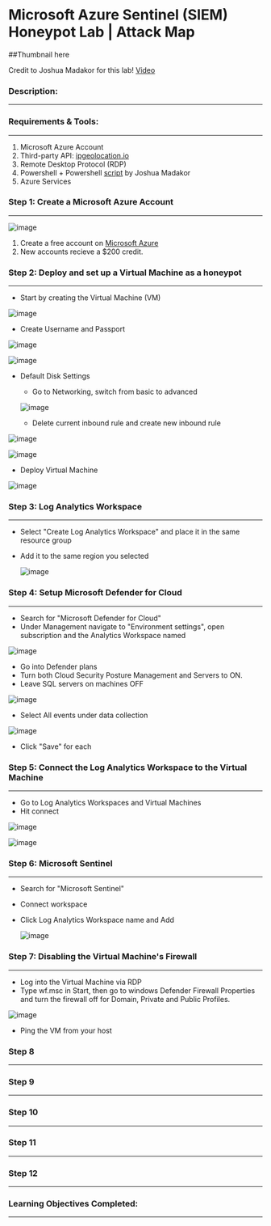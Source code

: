 # Microsoft Azure Sentinel (SIEM) Honeypot Lab | Attack Map


##Thumbnail here


Credit to Joshua Madakor for this lab! [Video](https://www.youtube.com/watch?v=RoZeVbbZ0o0&list=PL_MvTIq1Tl-X04__sDhuQ89qo-g72DaBt&index=4&ab_channel=JoshMadakor)


### Description:
---


### Requirements & Tools:
---
1. Microsoft Azure Account
2. Third-party API: [ipgeolocation.io](https://ipgeolocation.io/)
3. Remote Desktop Protocol (RDP)
4. Powershell + Powershell [script](https://github.com/joshmadakor1/Sentinel-Lab/blob/main/Custom_Security_Log_Exporter.ps1) by Joshua Madakor
5. Azure Services


### Step 1: Create a Microsoft Azure Account
---
![image](https://github.com/user-attachments/assets/8deb7d76-7110-4e33-a772-00f1729dace2)

1. Create a free account on [Microsoft Azure](https://azure.microsoft.com/en-us/pricing/purchase-options/azure-account/search?ef_id=_k_CjwKCAiAmrS7BhBJEiwAei59i3nqC3P5eSWkXJuQuRKl1vvCL5bVSqYkn9AK-M-MmtREPbZqCM1HmBoCZqcQAvD_BwE_k_&OCID=AIDcmmfq865whp_SEM__k_CjwKCAiAmrS7BhBJEiwAei59i3nqC3P5eSWkXJuQuRKl1vvCL5bVSqYkn9AK-M-MmtREPbZqCM1HmBoCZqcQAvD_BwE_k_&gad_source=1&gclid=CjwKCAiAmrS7BhBJEiwAei59i3nqC3P5eSWkXJuQuRKl1vvCL5bVSqYkn9AK-M-MmtREPbZqCM1HmBoCZqcQAvD_BwE)
2. New accounts recieve a $200 credit.
### Step 2: Deploy and set up a Virtual Machine as a honeypot
---
* Start by creating the Virtual Machine (VM)
  
![image](https://github.com/user-attachments/assets/29c6cd0a-91f2-469e-a064-a8f5eb99ce69)

* Create Username and Passport

![image](https://github.com/user-attachments/assets/6314c575-b371-4e05-b36a-a511ac714048)


![image](https://github.com/user-attachments/assets/01f3b16d-e865-4568-a34d-bb94dd96a6f0)

* Default Disk Settings
  
  * Go to Networking, switch from basic to advanced
  
  ![image](https://github.com/user-attachments/assets/9cabfaa7-0ca0-49f8-bd2e-10a385f15333)

  * Delete current inbound rule and create new inbound rule

![image](https://github.com/user-attachments/assets/f6e31f8f-347d-432c-ba51-a2a14b42a765)

![image](https://github.com/user-attachments/assets/16823d5a-6aac-4be6-8b4e-ecd532f1a514)

* Deploy Virtual Machine

![image](https://github.com/user-attachments/assets/525b9200-cdd4-4991-9cea-bd8c0712598e)

### Step 3: Log Analytics Workspace
---
* Select "Create Log Analytics Workspace" and place it in the same resource group
* Add it to the same region you selected

  ![image](https://github.com/user-attachments/assets/987b1652-fe38-44fe-b24e-8354728d2c56)

### Step 4: Setup Microsoft Defender for Cloud
---
* Search for "Microsoft Defender for Cloud"
* Under Management navigate to "Environment settings", open subscription and the Analytics Workspace named
  
![image](https://github.com/user-attachments/assets/fe3a0001-928b-4c8a-9e70-756af883a315)

* Go into Defender plans
* Turn both Cloud Security Posture Management and Servers to ON. 
* Leave SQL servers on machines OFF

![image](https://github.com/user-attachments/assets/d8190399-7640-441d-9367-1a67e4264d2d)

* Select All events under data collection

![image](https://github.com/user-attachments/assets/f0b99ba9-00ee-4089-92db-c2b5fd58fc6e)


* Click "Save" for each
  
### Step 5: Connect the Log Analytics Workspace to the Virtual Machine
---

* Go to Log Analytics Workspaces and Virtual Machines
* Hit connect

![image](https://github.com/user-attachments/assets/ac8f4608-2fb2-45f8-8461-b456d90fbe3e)

![image](https://github.com/user-attachments/assets/00c23dc1-1810-402b-8005-6e3bc02e9097)

### Step 6: Microsoft Sentinel
---

* Search for "Microsoft Sentinel"
* Connect workspace
* Click Log Analytics Workspace name and Add
  
  ![image](https://github.com/user-attachments/assets/63220bfc-a658-48cb-bfc6-54591663803d)

### Step 7: Disabling the Virtual Machine's Firewall
---

* Log into the Virtual Machine via RDP
* Type wf.msc in Start, then go to windows Defender Firewall Properties and turn the firewall off for Domain, Private and Public Profiles.
  
![image](https://github.com/user-attachments/assets/8997cdbc-0951-4610-a45c-53ccacd6f1eb)

  
* Ping the VM from your host




### Step 8
---

### Step 9
---


### Step 10
---

### Step 11
---

### Step 12
---


### Learning Objectives Completed:
---


